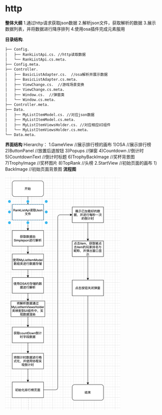 # http

**整体大纲**
1.通过http请求获取json数据
2.解析json文件，获取解析的数据
3.展示数据列表，并将数据进行降序排列
4.使用osa插件完成元素服用

    
**目录结构**. 
```
├── Config. 
│   ├── RankListApi.cs. //http读取数据
│   └── RankListApi.cs.meta. 
├── Config.meta. 
├── Controller. 
│   ├── BasicListAdapter.cs.  //osa解析并展示数据
│   ├── BasicListAdapter.cs.meta. 
│   ├── ViewChange.cs.  //游戏场景变换
│   ├── ViewChange.cs.meta. 
│   ├── Window.cs.  //弹窗类
│   └── Window.cs.meta. 
├── Controller.meta. 
├── Data. 
│   ├── MyListItemModel.cs. //对应json数据
│   ├── MyListItemModel.cs.meta. 
│   ├── MyListItemViewsHolder.cs. //对应相应UI组件
│   └── MyListItemViewsHolder.cs.meta. 
└── Data.meta. 
```
  
**界面结构**
 Hierarchy：
    1.GameView  //展示排行榜的画布
      1)OSA     //展示排行榜
      2)ButtonPanel  //放置后退按钮
      3)Popups   //弹窗
      4)Countdown  //倒计时
      5)CountdownText //倒计时标题
      6)TrophyBackImage //奖杯背景图
      7)TrophyImage  //奖杯图片
      8)TopRank  //头榜
    2.StartView //初始页面的画布
      1）BackImage //初始页面背景图
**流程图**

![image](https://github.com/89trillion-songzhiheng/http/blob/main/Picture/Httpic.png)
